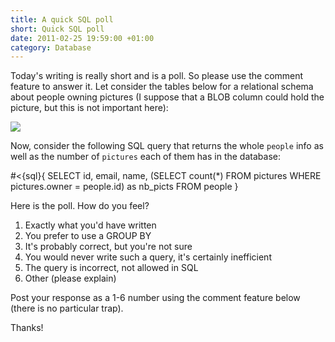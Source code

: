 ```yaml
--- 
title: A quick SQL poll
short: Quick SQL poll
date: 2011-02-25 19:59:00 +01:00
category: Database
---
```

Today's writing is really short and is a poll. So please use the comment feature to answer it. Let consider the tables below for a relational schema about people owning pictures (I suppose that a BLOB column could hold the picture, but this is not important here):

![](images/sql-poll/model.gif)

Now, consider the following SQL query that returns the whole <code>people</code> info as well as the number of <code>pictures</code> each of them has in the database:

#<{sql}{
SELECT id, 
       email,
       name,
       (SELECT count(*) 
          FROM pictures
          WHERE pictures.owner = people.id) as nb_picts
  FROM people
}

Here is the poll. How do you feel?

1. Exactly what you'd have written
1. You prefer to use a GROUP BY
1. It's probably correct, but you're not sure 
1. You would never write such a query, it's certainly inefficient
1. The query is incorrect, not allowed in SQL
1. Other (please explain)

Post your response as a 1-6 number using the comment feature below (there is no particular trap). 

Thanks!